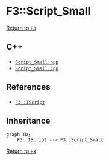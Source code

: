 # F3::Script_Small

[Return to `F3`](/docs/F3.md)

## C++

- [`Script_Small.hpp`](/c++/include/Script_Small.hpp)
- [`Script_Small.cpp`](/c++/source/Script_Small.cpp)

## References

- [`F3::IScript`](/docs/F3/IScript.md)

## Inheritance

```mermaid
graph TD;
    F3::IScript --> F3::Script_Small
```

[Return to `F3`](/docs/F3.md)